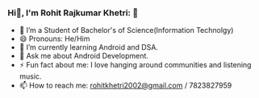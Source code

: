 ### Hi👋, I'm Rohit Rajkumar Khetri: 👋

- 🔭 I’m a Student of Bachelor's of Science(Information Technolgy)
- 😄 Pronouns: He/Him
- 🌱 I’m currently learning Android and DSA.
- 💬 Ask me about Android Development.
- ⚡ Fun fact about me: I love hanging around communities and listening music.
- 📫 How to reach me: rohitkhetri2002@gmail.com / 7823827959
